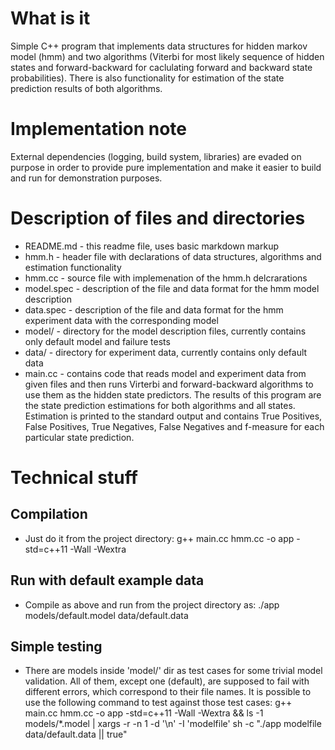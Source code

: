 What is it
===========
Simple C++ program that implements data structures for
hidden markov model (hmm) and two algorithms (Viterbi for most likely
sequence of hidden states and forward-backward for caclulating
forward and backward state probabilities).
There is also functionality for estimation of the state prediction
results of both algorithms.


Implementation note
===================
External dependencies (logging, build system, libraries) are
evaded on purpose in order to provide pure implementation and make it
easier to build and run for demonstration purposes.


Description of files and directories
====================================
* README.md  - this readme file, uses basic markdown markup
* hmm.h      - header file with declarations of data structures,
               algorithms and estimation functionality
* hmm.cc     - source file with implemenation of the hmm.h delcrarations
* model.spec - description of the file and data format
               for the hmm model description
* data.spec  - description of the file and data format
               for the hmm experiment data with the corresponding model
* model/     - directory for the model description files,
               currently contains only default model and failure tests
* data/      - directory for experiment data, currently contains only default data
* main.cc    - contains code that reads model and experiment data from given files
               and then runs Virterbi and forward-backward algorithms to use them
               as the hidden state predictors. The results of this program are
               the state prediction estimations for both algorithms and all states.
               Estimation is printed to the standard output and contains
               True Positives, False Positives, True Negatives, False Negatives
               and f-measure for each particular state prediction.

Technical stuff
===============

Compilation
-----------
* Just do it from the project directory:
  g++ main.cc hmm.cc -o app -std=c++11 -Wall -Wextra

Run with default example data
-----------------------------
* Compile as above and run from the project directory as:
  ./app models/default.model data/default.data

Simple testing
--------------
* There are models inside 'model/' dir as test cases for some trivial model validation.
  All of them, except one (default), are supposed to fail with different errors, which correspond to their file names.
  It is possible to use the following command to test against those test cases:
  g++ main.cc hmm.cc -o app -std=c++11 -Wall -Wextra && ls -1 models/*.model | xargs -r -n 1 -d '\n' -I 'modelfile' sh -c "./app modelfile data/default.data || true"
